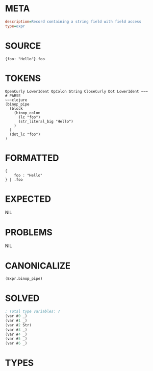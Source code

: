 # META
~~~ini
description=Record containing a string field with field access
type=expr
~~~
# SOURCE
~~~roc
{foo: "Hello"}.foo
~~~
# TOKENS
~~~text
OpenCurly LowerIdent OpColon String CloseCurly Dot LowerIdent ~~~
# PARSE
~~~clojure
(binop_pipe
  (block
    (binop_colon
      (lc "foo")
      (str_literal_big "Hello")
    )
  )
  (dot_lc "foo")
)
~~~
# FORMATTED
~~~roc
{
	foo : "Hello"
} | .foo
~~~
# EXPECTED
NIL
# PROBLEMS
NIL
# CANONICALIZE
~~~clojure
(Expr.binop_pipe)
~~~
# SOLVED
~~~clojure
; Total type variables: 7
(var #0 _)
(var #1 _)
(var #2 Str)
(var #3 _)
(var #4 _)
(var #5 _)
(var #6 _)
~~~
# TYPES
~~~roc
~~~
